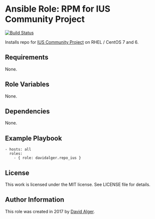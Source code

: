 # Ansible Role: RPM for IUS Community Project

[![Build Status](https://travis-ci.org/davidalger/ansible-role-repo-ius.svg?branch=master)](https://travis-ci.org/davidalger/ansible-role-repo-ius)

Installs repo for [IUS Community Project](http://ius.io) on RHEL / CentOS 7 and 6.

## Requirements

None.

## Role Variables

None.

## Dependencies

None.

## Example Playbook

    - hosts: all
      roles:
        - { role: davidalger.repo_ius }

## License

This work is licensed under the MIT license. See LICENSE file for details.

## Author Information

This role was created in 2017 by [David Alger](http://davidalger.com/).
